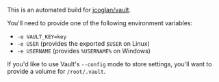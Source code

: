 This is an automated build for [jcoglan/vault](https://github.com/jcoglan/vault).

You'll need to provide one of the following environment variables:
* `-e VAULT_KEY=key`
* `-e USER` (provides the exported `$USER` on Linux)
* `-e USERNAME` (provides `%USERNAME%` on Windows)

If you'd like to use Vault's `--config` mode to store settings, you'll want to provide a volume for `/root/.vault`.
